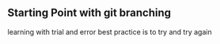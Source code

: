 ## Starting Point with git branching
learning with trial and error
best practice is to try and try again

